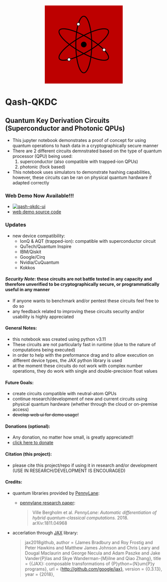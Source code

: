 <p align='center'><img src="img/qash.png" width="250"></p>

# Qash-QKDC
## Quantum Key Derivation Circuits (Superconductor and Photonic QPUs)
- This jupyter notebook demonstrates a proof of concept for using quantum operations to hash data in a cryptographically secure manner
- There are 2 different circuits demnstrated based on the type of quantum processor (QPU) being used:
  1. superconductor (also compatible with trapped-ion QPUs)
  2. photonic (fock based)
- This notebook uses simulators to demonstrate hashing capabilities, however, these circuits can be ran on physical quantum hardware if adapted correctly

### Web Demo Now Available!!!
- [![qash-qkdc-ui](https://static.streamlit.io/badges/streamlit_badge_black_white.svg)](https://qkdc-ui.streamlit.app/)
- [web demo source code](https://github.com/TimeMelt/qash-qkdc-streamlit)

### Updates
- new device compatibility:
  - IonQ & AQT (trapped-ion): compatible with superconductor circuit
  - QuTech/Quantum Inspire
  - IBM/Qiskit
  - Google/Cirq
  - Nvidia/CuQuantum
  - Kokkos

#### *Security Note*: these circuits are not battle tested in any capacity and therefore unverified to be cryptographically secure, or programmatically useful in any manner
- If anyone wants to benchmark and/or pentest these circuits feel free to do so
- any feedback related to improving these circuits security and/or usability is highly appreciated

#### General Notes:
- this notebook was created using python v3.11
- These circuits are not particularly fast in runtime (due to the nature of computations being executed)
- in order to help with the preformance drag and to allow execution on different device types, the JAX python library is used
- at the moment these circuits do not work with complex number operations, they do work with single and double-precision float values

#### Future Goals:
- create circuits compatible with neutral-atom QPUs
- continue research/development of new and current circuits using physical quantum hardware (whether through the cloud or on-premise access)
- ~~develop web ui for demo usage!~~

#### Donations (optional):
- Any donation, no matter how small, is greatly appreciated!! 
- [click here to donate](https://buy.stripe.com/fZe4i46ht5mEfMkeUY)

#### Citation (this project):
- please cite this project/repo if using it in research and/or development (USE IN RESEARCH/DEVELOPMENT IS ENCOURAGED)

#### Credits:
- quantum libraries provided by [PennyLane](https://github.com/PennyLaneAI/pennylane): 
  - [pennylane research paper](https://arxiv.org/abs/1811.04968): 

    > Ville Bergholm et al. *PennyLane: Automatic differentiation of hybrid quantum-classical computations.* 2018. arXiv:1811.04968

- accerlation through [JAX](https://github.com/google/jax) library: 
  > jax2018github,
  > author = {James Bradbury and Roy Frostig and Peter Hawkins and Matthew James Johnson and Chris Leary and Dougal Maclaurin and George Necula and Adam Paszke and Jake Vander{P}las and Skye Wanderman-{M}ilne and Qiao Zhang},
  > title = {{JAX}: composable transformations of {P}ython+{N}um{P}y programs},
  > url = {http://github.com/google/jax},
  > version = {0.3.13},
  > year = {2018},
